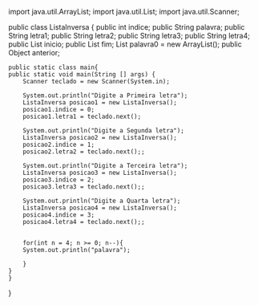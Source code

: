 import java.util.ArrayList;
import java.util.List;
import java.util.Scanner;


public class ListaInversa {
	public int indice;
	public String palavra;
	public String letra1;
	public String letra2;
	public String letra3;
	public String letra4;
	public List inicio;
	public List fim;
	List<String> palavra0 = new ArrayList();
	public Object anterior;

	public static class main{
	public static void main(String [] args) {
		Scanner teclado = new Scanner(System.in);
		
		System.out.println("Digite a Primeira letra");
		ListaInversa posicao1 = new ListaInversa();
		posicao1.indice = 0;
		posicao1.letra1 = teclado.next();
		
		System.out.println("Digite a Segunda letra");
		ListaInversa posicao2 = new ListaInversa();
		posicao2.indice = 1;
		posicao2.letra2 = teclado.next();;
		
		System.out.println("Digite a Terceira letra");
		ListaInversa posicao3 = new ListaInversa();
		posicao3.indice = 2;
		posicao3.letra3 = teclado.next();;
		
		System.out.println("Digite a Quarta letra");
		ListaInversa posicao4 = new ListaInversa();
		posicao4.indice = 3;
		posicao4.letra4 = teclado.next();;
		
		
		for(int n = 4; n >= 0; n--){
		System.out.println("palavra");
	
		}
	}
	}

}
